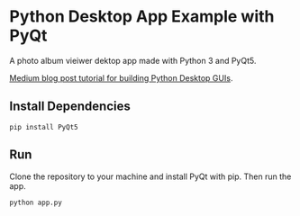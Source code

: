 # Python Desktop App Example with PyQt

A photo album vieiwer dektop app made with Python 3 and PyQt5.

[Medium blog post tutorial for building Python Desktop GUIs](https://medium.com/@lelandzach/building-python-desktop-app-guis-in-2019-macos-windows-linux-19dc71485d60).

## Install Dependencies
```
pip install PyQt5
```

## Run

Clone the repository to your machine and install PyQt with pip. Then run the app.

```
python app.py
```